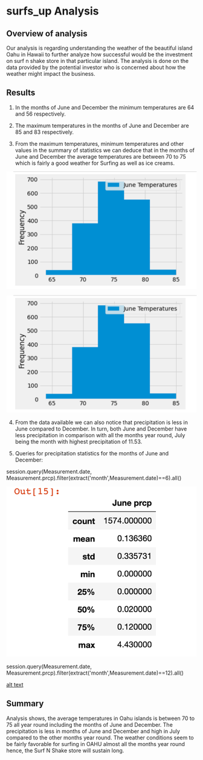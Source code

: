 # surfs_up Analysis

## **Overview of analysis**

Our analysis is regarding understanding the weather of the beautiful island Oahu in Hawaii to further analyze how successful would be the investment on surf n shake store in that particular island. The analysis is done on the data provided by the potential investor who is concerned about how the weather might impact the business.

## **Results**

1. In the months of June and December the minimum temperatures are 64 and 56 respectively.

2. The maximum temperatures in the months of June and December are 85 and 83 respectively.

3. From the maximum temperatures, minimum temperatures and other values in the summary of statistics we can deduce that in the months of June and December the average temperatures are between 70 to 75 which is fairly a good weather for Surfing as well as ice creams.

![alt text](https://github.com/LaharikaSCU/surfs_up/blob/main/Histogram_Dec_Temps.png)

![alt text](https://github.com/LaharikaSCU/surfs_up/blob/main/Histogram_Dec_Temps.png)

4. From the data available we can also notice that precipitation is less in June compared to December. In turn, both June and December have less precipitation in comparison with all the months year round, July being the month with highest precipitation of 11.53.

5. Queries for precipitation statistics for the months of June and December:

session.query(Measurement.date, Measurement.prcp).filter(extract('month',Measurement.date)==6).all()

![alt text](https://github.com/LaharikaSCU/surfs_up/blob/main/Precipitation_statistics_June.png)

session.query(Measurement.date, Measurement.prcp).filter(extract('month',Measurement.date)==12).all()

[alt text](https://github.com/LaharikaSCU/surfs_up/blob/main/Precipitation_Statistics_Dec.png)


## **Summary** 

 
Analysis shows, the average temperatures in Oahu islands is between 70 to 75 all year round including the months of June and December. The precipitation is less in months of June and December and high in July compared to the other months year round. The weather conditions seem to be fairly favorable for surfing in OAHU almost all the months year round hence, the Surf N Shake store will sustain long.